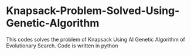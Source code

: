 # Knapsack-Problem-Solved-Using-Genetic-Algorithm
This codes solves the problem of Knapsack Using AI Genetic Algorithm of Evolutionary Search.
Code is written in python

